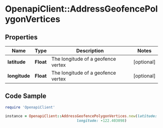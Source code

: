 # OpenapiClient::AddressGeofencePolygonVertices

## Properties
Name | Type | Description | Notes
------------ | ------------- | ------------- | -------------
**latitude** | **Float** | The longitude of a geofence vertex | [optional] 
**longitude** | **Float** | The longitude of a geofence vertex | [optional] 

## Code Sample

```ruby
require 'OpenapiClient'

instance = OpenapiClient::AddressGeofencePolygonVertices.new(latitude: 37.765363,
                                 longitude: -122.403098)
```


